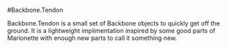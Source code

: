 #Backbone.Tendon

Backbone.Tendon is a small set of Backbone objects to quickly get off the ground.  It is a lightweight implimentation inspired by some good parts of Marionette with enough new parts to call it something new.